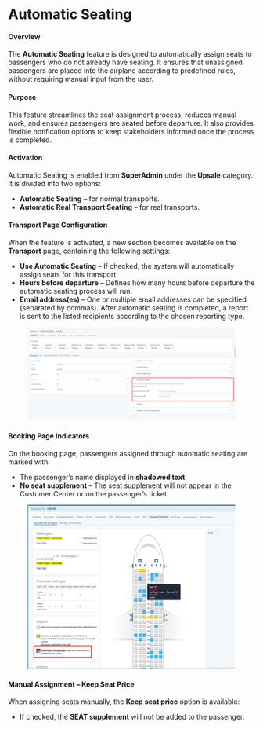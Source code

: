 # Automatic Seating

#### Overview

The **Automatic Seating** feature is designed to automatically assign seats to passengers who do not already have seating. It ensures that unassigned passengers are placed into the airplane according to predefined rules, without requiring manual input from the user.

#### Purpose

This feature streamlines the seat assignment process, reduces manual work, and ensures passengers are seated before departure. It also provides flexible notification options to keep stakeholders informed once the process is completed.

#### Activation

Automatic Seating is enabled from **SuperAdmin** under the **Upsale** category. It is divided into two options:

* **Automatic Seating** – for normal transports.
* **Automatic Real Transport Seating** – for real transports.

#### Transport Page Configuration

When the feature is activated, a new section becomes available on the **Transport** page, containing the following settings:

* **Use Automatic Seating** – If checked, the system will automatically assign seats for this transport.
* **Hours before departure** – Defines how many hours before departure the automatic seating process will run.
* **Email address(es)** – One or multiple email addresses can be specified (separated by commas). After automatic seating is completed, a report is sent to the listed recipients according to the chosen reporting type.

<figure><img src="../../.gitbook/assets/image (1) (1) (1) (1) (1) (1) (1) (1) (1) (1).png" alt=""><figcaption></figcaption></figure>

#### Booking Page Indicators

On the booking page, passengers assigned through automatic seating are marked with:

* The passenger’s name displayed in **shadowed text**.
* **No seat supplement** – The seat supplement will not appear in the Customer Center or on the passenger’s ticket.

<figure><img src="../../.gitbook/assets/image (2) (1) (1) (1) (1) (1) (1) (1) (1) (1) (1) (1) (1) (1) (1) (1) (1) (1) (1) (1) (1) (1) (1) (1) (1) (1) (1) (1) (1) (1) (1) (1) (1) (1) (1) (1) (1) (1).png" alt=""><figcaption></figcaption></figure>

#### Manual Assignment – Keep Seat Price

When assigning seats manually, the **Keep seat price** option is available:

* If checked, the **SEAT supplement** will not be added to the passenger.
